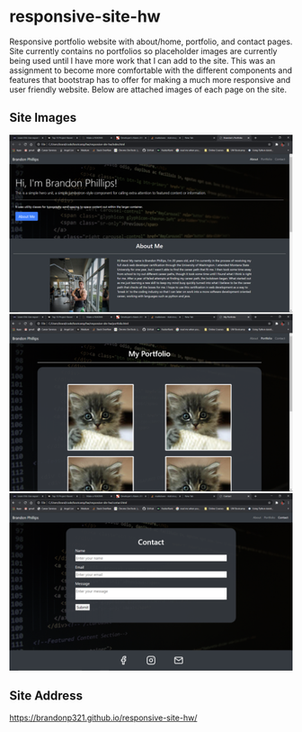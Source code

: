 # responsive-site-hw
Responsive portfolio website with about/home, portfolio, and contact pages.  Site currently contains no portfolios so placeholder images are currently being used until I have more work that I can add to the site.  This was an assignment to become more comfortable with the different components and features that bootstrap has to offer for making a much more responsive and user friendly website.  Below are attached images of each page on the site.

## Site Images
![Home/About page](/images/about-page-screenshot.png)
![Portfolio page](/images/portfolio-page-screenshot.png)
![Contact page](/images/contact-page-screenshot.png)

## Site Address
https://brandonp321.github.io/responsive-site-hw/